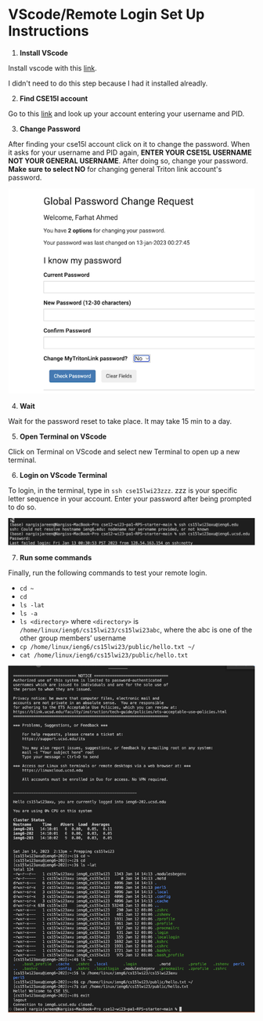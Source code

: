# VScode/Remote Login Set Up Instructions 

1) __Install VScode__

Install vscode with this [link](https://code.visualstudio.com/).

I didn't need to do this step because I had it installed alreadly.

2) __Find CSE15l account__

Go to this [link](https://sdacs.ucsd.edu/~icc/index.php) and look up your account entering your username and PID.

3) __Change Password__

After finding your cse15l account click on it to change the password. When it asks for your username and PID again, __ENTER YOUR CSE15L USERNAME NOT YOUR GENERAL USERNAME__.
After doing so, change your password. __Make sure to select NO__ for changing general Triton link account's password.

![Image](step1.png)



4) __Wait__ 

Wait for the password reset to take place. It may take 15 min to a day.

5) __Open Terminal on VScode__

Click on Terminal on VScode and select new Terminal to open up a new terminal.

6) __Login on VScode Terminal__

To login, in the terminal, type in `ssh cse15lwi23zzz`. zzz is your specific letter sequence in your account.
Enter your password after being prompted to do so.

![Image](step2.png)

7) __Run some commands__ 

Finally, run the following commands to test your remote login.

* `cd ~`
* `cd`
* `ls -lat`
* `ls -a`
* `ls <directory>` where `<directory>` is `/home/linux/ieng6/cs15lwi23/cs15lwi23abc`, where the abc is one of the other group members’ username
* `cp /home/linux/ieng6/cs15lwi23/public/hello.txt ~/`
* `cat /home/linux/ieng6/cs15lwi23/public/hello.txt`

![Image](step3.png)
